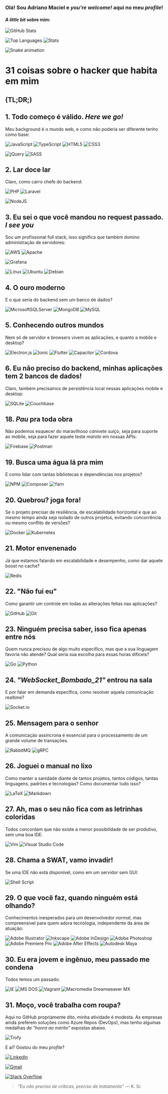 ### Olá! Sou Adriano Maciel e _you're welcome!_ aqui no meu _profile_!

#### _A little bit_ sobre mim:

![GitHub Stats](https://github-readme-stats.vercel.app/api?username=adrianowead&show_icons=true&theme=github_dark&include_all_commits=true&count_private=true&hide=contribs,commits)

![Top Languages](https://github-readme-stats.vercel.app/api/top-langs/?username=adrianowead&layout=compact&langs_count=7&theme=github_dark)
![Stats](https://github-readme-streak-stats.herokuapp.com/?user=adrianowead&theme=github-dark-blue)

![Snake animation](https://github.com/adrianowead/adrianowead/blob/output/github-contribution-grid-snake.svg)

# 31 coisas sobre o hacker que habita em mim
## (TL;DR;)

## 1. Todo começo é válido. _Here we go!_

Meu background é o mundo web, e como não poderia ser diferente tenho como base:

![JavaScript](https://img.shields.io/badge/javascript-%23323330.svg?style=for-the-badge&logo=javascript&logoColor=%23F7DF1E)
![TypeScript](https://img.shields.io/badge/typescript-%23007ACC.svg?style=for-the-badge&logo=typescript&logoColor=white)
![HTML5](https://img.shields.io/badge/html5-%23E34F26.svg?style=for-the-badge&logo=html5&logoColor=white)
![CSS3](https://img.shields.io/badge/css3-%231572B6.svg?style=for-the-badge&logo=css3&logoColor=white)

![jQuery](https://img.shields.io/badge/jquery-%230769AD.svg?style=for-the-badge&logo=jquery&logoColor=white)
![SASS](https://img.shields.io/badge/SASS-hotpink.svg?style=for-the-badge&logo=SASS&logoColor=white)


## 2. Lar doce lar
Claro, como carro chefe do backend:

![PHP](https://img.shields.io/badge/php-%23777BB4.svg?style=for-the-badge&logo=php&logoColor=white)
![Laravel](https://img.shields.io/badge/laravel-%23FF2D20.svg?style=for-the-badge&logo=laravel&logoColor=white)

![NodeJS](https://img.shields.io/badge/node.js-6DA55F?style=for-the-badge&logo=node.js&logoColor=white)


## 3. Eu sei o que você mandou no request passado. _I see you_

Sou um profissional full stack, isso significa que também domino administração de servidores:

![AWS](https://img.shields.io/badge/AWS-%23FF9900.svg?style=for-the-badge&logo=amazon-aws&logoColor=white)
![Apache](https://img.shields.io/badge/apache-%23D42029.svg?style=for-the-badge&logo=apache&logoColor=white)

![Grafana](icons/grafana.svg)

![Linux](https://img.shields.io/badge/Linux-FCC624?style=for-the-badge&logo=linux&logoColor=black)
![Ubuntu](https://img.shields.io/badge/Ubuntu-E95420?style=for-the-badge&logo=ubuntu&logoColor=white)
![Debian](https://img.shields.io/badge/Debian-D70A53?style=for-the-badge&logo=debian&logoColor=white)

## 4. O ouro moderno

E o que seria do backend sem um banco de dados?


![MicrosoftSQLServer](https://img.shields.io/badge/Microsoft%20SQL%20Sever-CC2927?style=for-the-badge&logo=microsoft%20sql%20server&logoColor=white)
![MongoDB](https://img.shields.io/badge/MongoDB-%234ea94b.svg?style=for-the-badge&logo=mongodb&logoColor=white)
![MySQL](https://img.shields.io/badge/mysql-%2300f.svg?style=for-the-badge&logo=mysql&logoColor=white)


## 5. Conhecendo outros mundos
Nem só de servidor e browsers vivem as aplicações, e quanto a mobile e desktop?

![Electron.js](https://img.shields.io/badge/Electron-191970?style=for-the-badge&logo=Electron&logoColor=white)
![Ionic](https://img.shields.io/badge/Ionic-3880FF?style=for-the-badge&logo=ionic&logoColor=white)
![Flutter](https://img.shields.io/badge/Flutter-02569B?style=for-the-badge&logo=flutter&logoColor=white)
![Capacitor](https://img.shields.io/badge/Capacitor-119EFF?style=for-the-badge&logo=Capacitor&logoColor=white)
![Cordova](https://img.shields.io/badge/Cordova-35434F?style=for-the-badge&logo=apache-cordova&logoColor=E8E8E8)

## 6. Eu não preciso do backend, minhas aplicações tem 2 bancos de dados!

Claro, também precisamos de persistência local nessas aplicações mobile e desktop:

![SQLite](https://img.shields.io/badge/sqlite-%2307405e.svg?style=for-the-badge&logo=sqlite&logoColor=white)
![Couchbase](https://img.shields.io/badge/Couchbase-EA2328?style=for-the-badge&logo=couchbase&logoColor=white)

## 18. _Pau_ pra toda obra

Não podemos esquecer do maravilhoso _canivete suíço_, seja para suporte ao mobile, seja para fazer aquele teste _maroto_ em nossas APIs:

![Firebase](https://img.shields.io/badge/firebase-%23039BE5.svg?style=for-the-badge&logo=firebase)
![Postman](https://img.shields.io/badge/Postman-FF6C37?style=for-the-badge&logo=postman&logoColor=white)

## 19. Busca uma água lá pra mim

E como lidar com tantas bibliotecas e dependências nos projetos?

![NPM](https://img.shields.io/badge/NPM-%23000000.svg?style=for-the-badge&logo=npm&logoColor=white)
![Composer](https://img.shields.io/badge/Composer-885630?style=for-the-badge&logo=Composer&logoColor=white)
![Yarn](https://img.shields.io/badge/yarn-%232C8EBB.svg?style=for-the-badge&logo=yarn&logoColor=white)

## 20. Quebrou? joga fora!

Se o projeto precisar de resiliência, de escalabilidade horizontal e que ao mesmo tempo ainda seja isolado de outros projetos, evitando concorrência ou mesmo conflito de versões?

![Docker](https://img.shields.io/badge/docker-%230db7ed.svg?style=for-the-badge&logo=docker&logoColor=white)
![Kubernetes](https://img.shields.io/badge/kubernetes-%23326ce5.svg?style=for-the-badge&logo=kubernetes&logoColor=white)

## 21. Motor envenenado

Já que estamos falando em escalabilidade e desempenho, como dar aquele boost no cache?

![Redis](https://img.shields.io/badge/redis-%23DD0031.svg?style=for-the-badge&logo=redis&logoColor=white)


## 22. "Não fui eu"

Como garantir um controle em todas as alterações feitas nas aplicações?

![GitHub](https://img.shields.io/badge/github-%23121011.svg?style=for-the-badge&logo=github&logoColor=white)
![Git](https://img.shields.io/badge/git-%23F05033.svg?style=for-the-badge&logo=git&logoColor=white)

## 23. Ninguém precisa saber, isso fica apenas entre nós

Quem nunca precisou de algo muito específico, mas que a sua linguagem favoria não atende? Qual seria sua escolha para essas horas difíceis?

![Go](https://img.shields.io/badge/go-%2300ADD8.svg?style=for-the-badge&logo=go&logoColor=white)
![Python](https://img.shields.io/badge/python-3670A0?style=for-the-badge&logo=python&logoColor=ffdd54)

## 24. _"WebSocket_Bombado_21"_ entrou na sala

E por falar em demanda específica, como resolver aquela comunicação realtime?

![Socket.io](https://img.shields.io/badge/Socket.io-black?style=for-the-badge&logo=socket.io&badgeColor=010101)

## 25. Mensagem para o senhor

A comunicação assíncrona é essencial para o processamento de um grande volume de transações.

![RabbitMQ](https://img.shields.io/badge/Rabbitmq-FF6600?style=for-the-badge&logo=rabbitmq&logoColor=white)
![gRPC](icons/grpc.svg)

## 26. Joguei o manual no lixo

Como manter a sanidade diante de tantos projetos, tantos códigos, tantas linguagens, padrões e tecnologias? Como documentar tudo isso?

![LaTeX](https://img.shields.io/badge/latex-%23008080.svg?style=for-the-badge&logo=latex&logoColor=white)
![Markdown](https://img.shields.io/badge/markdown-%23000000.svg?style=for-the-badge&logo=markdown&logoColor=white)

## 27. Ah, mas o seu não fica com as letrinhas coloridas

Todos concordam que não existe a menor possibilidade de ser produtivo, sem uma boa IDE:

![Vim](https://img.shields.io/badge/VIM-%2311AB00.svg?style=for-the-badge&logo=vim&logoColor=white)
![Visual Studio Code](https://img.shields.io/badge/Visual%20Studio%20Code-0078d7.svg?style=for-the-badge&logo=visual-studio-code&logoColor=white)

## 28. Chama a SWAT, vamo invadir!

Se uma IDE não está disponível, como em um servidor sem GUI:

![Shell Script](https://img.shields.io/badge/shell_script-%23121011.svg?style=for-the-badge&logo=gnu-bash&logoColor=white)

## 29. O que você faz, quando ninguém está olhando?

Conhecimentos inesperados para um desenvolvedor _normal_, mas compreensível para quem adora tecnologia, independente da área de atuação:

![Adobe Illustrator](https://img.shields.io/badge/adobe%20illustrator-%23FF9A00.svg?style=for-the-badge&logo=adobe%20illustrator&logoColor=white)
![Inkscape](https://img.shields.io/badge/Inkscape-e0e0e0?style=for-the-badge&logo=inkscape&logoColor=080A13)
![Adobe InDesign](https://img.shields.io/badge/Adobe%20InDesign-49021F?style=for-the-badge&logo=adobeindesign&logoColor=white)
![Adobe Photoshop](https://img.shields.io/badge/adobe%20photoshop-%2331A8FF.svg?style=for-the-badge&logo=adobe%20photoshop&logoColor=white)
![Adobe Premiere Pro](https://img.shields.io/badge/Adobe%20Premiere%20Pro-9999FF.svg?style=for-the-badge&logo=Adobe%20Premiere%20Pro&logoColor=white)
![Adobe After Effects](https://img.shields.io/badge/Adobe%20After%20Effects-9999FF.svg?style=for-the-badge&logo=Adobe%20After%20Effects&logoColor=white)
![Autodesk Maya](icons/maya.svg)

## 30. Eu era jovem e ingênuo, meu passado me condena

Todos temos um passado:

![IE](https://img.shields.io/badge/Internet%20Explorer-0076D6?style=for-the-badge&logo=Internet%20Explorer&logoColor=white)
![MS DOS](icons/ms-dos.svg)
![Vagrant](https://img.shields.io/badge/vagrant-%231563FF.svg?style=for-the-badge&logo=vagrant&logoColor=white)
![Macromedia Dreamweaver MX](icons/macromedia-dreamweaver-mx.svg)

## 31. Moço, você trabalha com roupa?

Aqui no GitHub propriamente dito, minha atividade é modesta.
As empresas ainda preferem soluções como Azure Repos (DevOps), mas tenho algumas medalhas de _"honra ao mérito"_ expostas abaixo.

![Trofy](https://github-profile-trophy.vercel.app/?username=adrianowead&theme=darkhub&title=MultiLanguage,Repositories,Commits,PullRequest)

E aí?
Gostou do meu _profile_?

[![LinkedIn](https://img.shields.io/badge/-LinkedIn-%230077B5?style=for-the-badge&logo=linkedin&logoColor=white)](https://www.linkedin.com/in/adrianowead)

[![Gmail](https://img.shields.io/badge/Gmail-D14836?style=for-the-badge&logo=gmail&logoColor=white)](mailto:adriano.wead@gmail.com?subject=Ol%C3%A1%20Adriano%21)

[![Stack Overflow](https://img.shields.io/badge/-Stackoverflow-FE7A16?style=for-the-badge&logo=stack-overflow&logoColor=white)](https://pt.stackoverflow.com/users/109468/adriano-maciel)

>_"Eu não preciso de críticas, preciso de tratamento"_
— K. Sr.